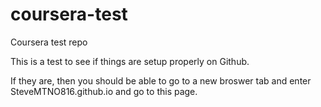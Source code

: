 # coursera-test
Coursera test repo

This is a test to see if things are setup properly on Github.

If they are, then you should be able to go to a new broswer tab and enter SteveMTNO816.github.io and go to this page.
